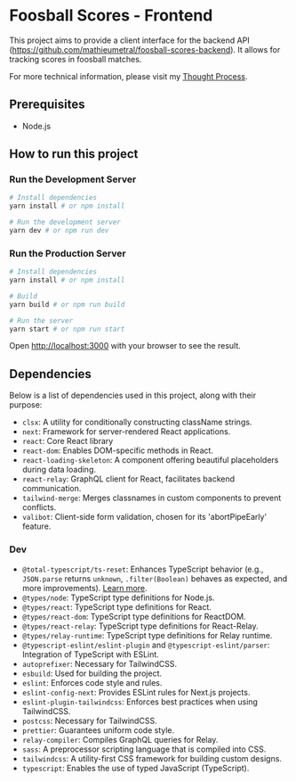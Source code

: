 # Foosball Scores - Frontend

This project aims to provide a client interface for the backend API (https://github.com/mathieumetral/foosball-scores-backend). It allows for tracking scores in foosball matches.

For more technical information, please visit my [Thought Process](https://github.com/mathieumetral/foosball-scores-frontend/blob/main/docs/thought-process.md).

## Prerequisites

- Node.js

## How to run this project

### Run the Development Server

```bash
# Install dependencies
yarn install # or npm install

# Run the development server
yarn dev # or npm run dev
```

### Run the Production Server

```bash
# Install dependencies
yarn install # or npm install

# Build
yarn build # or npm run build

# Run the server
yarn start # or npm run start
```

Open [http://localhost:3000](http://localhost:3000) with your browser to see the result.

## Dependencies

Below is a list of dependencies used in this project, along with their purpose:

- `clsx`: A utility for conditionally constructing className strings.
- `next`: Framework for server-rendered React applications.
- `react`: Core React library
- `react-dom`: Enables DOM-specific methods in React.
- `react-loading-skeleton`: A component offering beautiful placeholders during data loading.
- `react-relay`: GraphQL client for React, facilitates backend communication.
- `tailwind-merge`: Merges classnames in custom components to prevent conflicts.
- `valibot`: Client-side form validation, chosen for its 'abortPipeEarly' feature.

### Dev

- `@total-typescript/ts-reset`: Enhances TypeScript behavior (e.g., `JSON.parse` returns `unknown`, `.filter(Boolean)` behaves as expected, and more improvements). [Learn more](https://www.totaltypescript.com/ts-reset).
- `@types/node`: TypeScript type definitions for Node.js.
- `@types/react`: TypeScript type definitions for React.
- `@types/react-dom`: TypeScript type definitions for ReactDOM.
- `@types/react-relay`: TypeScript type definitions for React-Relay.
- `@types/relay-runtime`: TypeScript type definitions for Relay runtime.
- `@typescript-eslint/eslint-plugin` and `@typescript-eslint/parser`: Integration of TypeScript with ESLint.
- `autoprefixer`: Necessary for TailwindCSS.
- `esbuild`: Used for building the project.
- `eslint`: Enforces code style and rules.
- `eslint-config-next`: Provides ESLint rules for Next.js projects.
- `eslint-plugin-tailwindcss`: Enforces best practices when using TailwindCSS.
- `postcss`: Necessary for TailwindCSS.
- `prettier`: Guarantees uniform code style.
- `relay-compiler`: Compiles GraphQL queries for Relay.
- `sass`: A preprocessor scripting language that is compiled into CSS.
- `tailwindcss`: A utility-first CSS framework for building custom designs.
- `typescript`: Enables the use of typed JavaScript (TypeScript).
